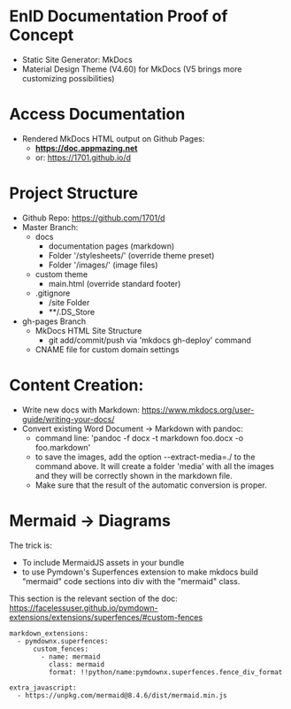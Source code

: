 # EnID Documentation Proof of Concept
- Static Site Generator: MkDocs
- Material Design Theme (V4.60) for MkDocs (V5 brings more  customizing possibilities)

# Access Documentation
- Rendered MkDocs HTML output on Github Pages: 
    - **https://doc.appmazing.net**
    - or: https://1701.github.io/d

# Project Structure
- Github Repo: https://github.com/1701/d
- Master Branch: 
    - docs
        - documentation pages (markdown)
        - Folder '/stylesheets/' (override theme preset)
        - Folder '/images/' (image files)
    - custom theme
        - main.html (override standard footer)
    - .gitignore
        - /site Folder
        - **/.DS_Store
- gh-pages Branch
    - MkDocs HTML Site Structure
      - git add/commit/push via 'mkdocs gh-deploy' command
    - CNAME file for custom domain settings

# Content Creation:
- Write new docs with Markdown: https://www.mkdocs.org/user-guide/writing-your-docs/
- Convert existing Word Document -> Markdown with pandoc:
    - command line: 'pandoc -f docx -t markdown foo.docx -o foo.markdown'
    - to save the images, add the option --extract-media=./ to the command above. It will create a folder 'media' with all the images and they will be correctly shown in the markdown file.
    - Make sure that the result of the automatic conversion is proper. 

# Mermaid -> Diagrams

The trick is:
- To include MermaidJS assets in your bundle
- to use Pymdown's Superfences extension to make mkdocs build "mermaid" code sections into div with the "mermaid" class.

This section is the relevant section of the doc: https://facelessuser.github.io/pymdown-extensions/extensions/superfences/#custom-fences

``` shell
markdown_extensions:
  - pymdownx.superfences:
      custom_fences:
        - name: mermaid
          class: mermaid
          format: !!python/name:pymdownx.superfences.fence_div_format

extra_javascript:
  - https://unpkg.com/mermaid@8.4.6/dist/mermaid.min.js
```
